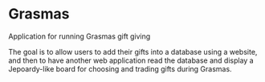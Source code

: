 # Grasmas
Application for running Grasmas gift giving

The goal is to allow users to add their gifts into a database using a website, 
and then to have another web application read the database and display
a Jepoardy-like board for choosing and trading gifts during Grasmas.
